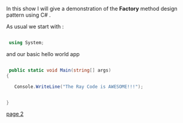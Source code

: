 In this show I will give a demonstration of the **Factory** method design pattern using C# .

As usual we start with :

```csharp

 using System;
```
and our basic hello world app
```csharp

 public static void Main(string[] args)
{

   Console.WriteLine("The Ray Code is AWESOME!!!");


}
```
[page 2](./page02.md)

